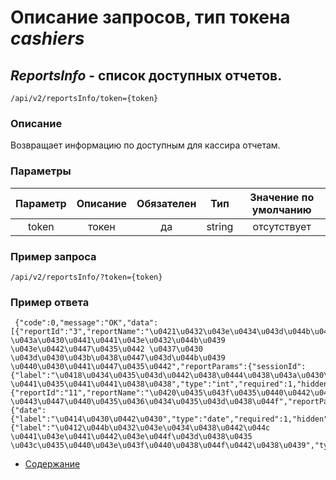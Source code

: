 Описание запросов, тип токена _cashiers_
================================

_ReportsInfo_ - список доступных отчетов.
-----------------------------------------
`/api/v2/reportsInfo/token={token}`

### Описание
Возвращает информацию по доступным для кассира отчетам.

### Параметры
| Параметр 	|        Описание       	| Обязателен 	|   Тип  	| Значение по умолчанию 	|
|:--------:	|:---------------------:	|:----------:	|:------:	|:---------------------:	|
|   token  	|         токен         	|     да     	| string 	|      отсутствует      	|

### Пример запроса
`/api/v2/reportsInfo/?token={token}`

### Пример ответа
```
 {"code":0,"message":"OK","data":[{"reportId":"3","reportName":"\u0421\u0432\u043e\u0434\u043d\u044b\u0439 \u043a\u0430\u0441\u0441\u043e\u0432\u044b\u0439 \u043e\u0442\u0447\u0435\u0442 \u0437\u0430 \u043d\u0430\u043b\u0438\u0447\u043d\u044b\u0439 \u0440\u0430\u0441\u0447\u0435\u0442","reportParams":{"sessionId":{"label":"\u0418\u0434\u0435\u043d\u0442\u0438\u0444\u0438\u043a\u0430\u0442\u043e\u0440 \u0441\u0435\u0441\u0441\u0438\u0438","type":"int","required":1,"hidden":1}}},{"reportId":"11","reportName":"\u0420\u0435\u043f\u0435\u0440\u0442\u0443\u0430\u0440 \u0443\u0447\u0440\u0435\u0436\u0434\u0435\u043d\u0438\u044f","reportParams":{"date":{"label":"\u0414\u0430\u0442\u0430","type":"date","required":1,"hidden":0},"isPerfState":{"label":"\u0412\u044b\u0432\u043e\u0434\u0438\u0442\u044c \u0441\u043e\u0441\u0442\u043e\u044f\u043d\u0438\u0435 \u043c\u0435\u0440\u043e\u043f\u0440\u0438\u044f\u0442\u0438\u0439","type":"boolean","required":1,"hidden":0}}}]}
```

* [Содержание](../index)
